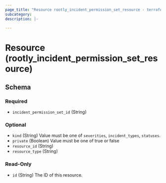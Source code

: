 ```yaml
---
page_title: "Resource rootly_incident_permission_set_resource - terraform-provider-rootly"
subcategory:
description: |-
    
---
```


# Resource (rootly_incident_permission_set_resource)





<!-- schema generated by tfplugindocs -->
## Schema

### Required

- `incident_permission_set_id` (String)

### Optional

- `kind` (String) Value must be one of `severities`, `incident_types`, `statuses`.
- `private` (Boolean) Value must be one of true or false
- `resource_id` (String)
- `resource_type` (String)

### Read-Only

- `id` (String) The ID of this resource.
